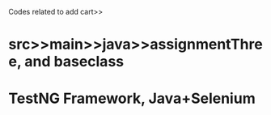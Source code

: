 Codes related to add cart>>
# src>>main>>java>>assignmentThree, and baseclass
# TestNG Framework, Java+Selenium
